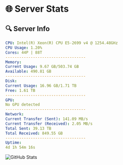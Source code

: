 # 🌐 Server Stats
## 🔍 Server Info
```yaml
CPU: Intel(R) Xeon(R) CPU E5-2699 v4 @ 1254.48GHz
CPU Usage: 1.20%
Cores: 44P | 88T
-----------------------------------
Memory:
Current Usage: 9.67 GB/503.74 GB
Available: 490.81 GB
-----------------------------------
Disk:
Current Usage: 16.96 GB/1.71 TB
Free: 1.61 TB
-----------------------------------
GPU:
No GPU detected
-----------------------------------
Network:
Current Transfer (Sent): 141.09 MB/s
Current Transfer (Received): 2.05 MB/s
Total Sent: 39.13 TB
Total Received: 849.55 GB
-----------------------------------
Uptime:
4d 1h 54m 16s
```
![GitHub Stats](https://img.shields.io/badge/Updated-2025-02-12_00:37:34-blue)